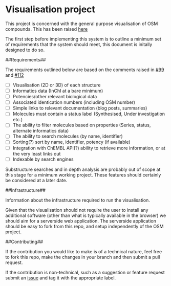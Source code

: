 Visualisation project
=============

This project is concerned with the general purpose visualisation of OSM compounds. This has been raised [here](https://github.com/OpenSourceMalaria/OSM_To_Do_List/issues/99)

The first step before implementing this system is to outline a minimum set of requirements that the system should meet, this document is initally designed to do so.

##Requirements##

The requirements outlined below are based on the comments raised in [#99](https://github.com/OpenSourceMalaria/OSM_To_Do_List/issues/99) and [#112](https://github.com/OpenSourceMalaria/OSM_To_Do_List/issues/112)

- [ ] Visualisation (2D or 3D) of each structure
- [ ] Informatics data (InChI at a bare minimum)
- [ ] Potencies/other relevant biological data
- [ ] Associated identication numbers (including OSM number)
- [ ] Simple links to relevant documentation (blog posts, summaries)
- [ ] Molecules must contain a status label (Synthesised, Under investigation etc.)
- [ ] The ability to filter molecules based on properties (Series, status, alternate informatics data)
- [ ] The ability to search molecules (by name, identifier)
- [ ] Sorting(?) sort by name, identifier, potency (if available)
- [ ] Integration with ChEMBL API(?) ability to retrieve more information, or at the very least links out
- [ ] Indexable by search engines

Substructure searches and in depth analysis are probably out of scope at this stage for a minimum working project. These features should certainly be considered at a later date.

##Infrastructure##

Information about the infrastructure required to run the visualisation.

Given that the visualisation should not require the user to install any additional software (other than what is typically available in the browser) we should aim for a serverside web application. The serverside application should be easy to fork from this repo, and setup independently of the OSM project.

##Contributing##

If the contribution you would like to make is of a technical nature, feel free to fork this repo, make the changes in your branch and then submit a pull request.

If the contribution is non-technical, such as a suggestion or feature request submit an [issue](https://github.com/OpenSourceMalaria/visualisation/issues) and tag it with the appropriate label.

